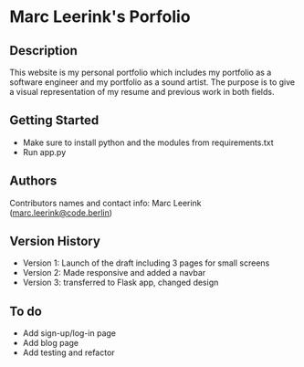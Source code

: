 # Marc Leerink's Porfolio

## Description

This website is my personal portfolio which includes my portfolio as a software engineer and my portfolio as a sound artist. The purpose is to give a visual representation of my resume and previous work in both fields.

## Getting Started

- Make sure to install python and the modules from requirements.txt
- Run app.py

## Authors

Contributors names and contact info:
Marc Leerink (marc.leerink@code.berlin) 

## Version History

- Version 1: Launch of the draft including 3 pages for small screens
- Version 2: Made responsive and added a navbar
- Version 3: transferred to Flask app, changed design

## To do
- Add sign-up/log-in page
- Add blog page
- Add testing and refactor
